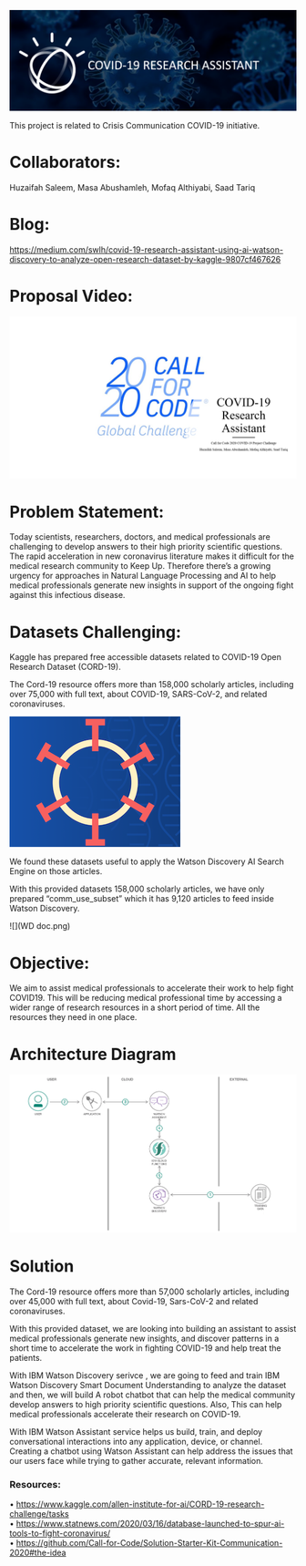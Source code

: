 
![](logo.png)


This project is related to Crisis Communication COVID-19 initiative.

# Collaborators: 

Huzaifah Saleem, Masa Abushamleh, Mofaq Althiyabi, Saad Tariq

# Blog: 

https://medium.com/swlh/covid-19-research-assistant-using-ai-watson-discovery-to-analyze-open-research-dataset-by-kaggle-9807cf467626

# Proposal Video:

[![video](video.png)](https://youtu.be/FATZB006K8M)

# Problem Statement:
Today scientists, researchers, doctors, and medical professionals are challenging to develop answers to their high priority scientific questions.
The rapid acceleration in new coronavirus literature makes it difficult for the medical research community to Keep Up. Therefore there’s a growing urgency for approaches in Natural Language Processing and AI to help medical professionals generate new insights in support of the ongoing fight against this infectious disease.

# Datasets Challenging:

Kaggle has prepared free accessible datasets related to COVID-19 Open Research Dataset (CORD-19).

The Cord-19 resource offers more than 158,000 scholarly articles, including over 75,000 with full text, about COVID-19, SARS-CoV-2, and related coronaviruses.

![](reasource.png)

We found these datasets useful to apply the Watson Discovery AI Search Engine on those articles.

With this provided datasets 158,000 scholarly articles, we have only prepared “comm_use_subset” which it has 9,120 articles to feed inside Watson Discovery.

![](WD doc.png)


# Objective:

We aim to assist medical professionals to accelerate their work to help fight COVID19. This will be reducing medical professional time by accessing a wider range of research resources in a short period of time. All the resources they need in one place.

# Architecture Diagram
![](architecture-diagram.png)

# Solution  
The Cord-19 resource offers more than 57,000 scholarly articles, including over 45,000 with full text, about Covid-19, Sars-CoV-2 and related coronaviruses.<br>

With this provided dataset, we are looking into building an assistant to assist medical professionals generate new insights, and discover patterns in a short time to accelerate the work in fighting COVID-19 and help treat the patients.<br>

With IBM Watson Discovery serivce , we are going to feed and train IBM  Watson Discovery Smart Document Understanding to analyze the dataset and then, we will build A robot chatbot that can help the medical community develop answers to high priority scientific questions. Also, This can help medical professionals accelerate their research on COVID-19.<br>

With IBM Watson Assistant service helps us build, train, and deploy conversational interactions into any application, device, or channel. Creating a chatbot using Watson Assistant can help address the issues that our users face while trying to gather accurate, relevant information. 


### Resources:
•	https://www.kaggle.com/allen-institute-for-ai/CORD-19-research-challenge/tasks <br>
•	https://www.statnews.com/2020/03/16/database-launched-to-spur-ai-tools-to-fight-coronavirus/ <br>
•	https://github.com/Call-for-Code/Solution-Starter-Kit-Communication-2020#the-idea 


